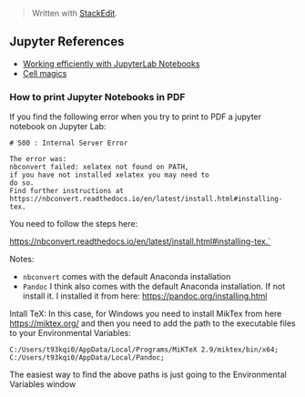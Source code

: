 


> Written with [StackEdit](https://stackedit.io/).
## Jupyter References

- [Working efficiently with JupyterLab Notebooks](https://florianwilhelm.info/2018/11/working_efficiently_with_jupyter_lab/ "Permalink to Working efficiently with JupyterLab Notebooks")
- [Cell magics](https://ipython.readthedocs.io/en/stable/interactive/magics.html)

### How to print Jupyter Notebooks in PDF
If you find the following error when you try to print to PDF a jupyter notebook on Jupyter Lab:

```
# 500 : Internal Server Error

The error was:
nbconvert failed: xelatex not found on PATH, 
if you have not installed xelatex you may need to 
do so. 
Find further instructions at https://nbconvert.readthedocs.io/en/latest/install.html#installing-tex.
```
You need to follow the steps here:

https://nbconvert.readthedocs.io/en/latest/install.html#installing-tex.`

Notes:

- `nbconvert` comes with the default Anaconda installation
- `Pandoc` I think also comes with the default Anaconda installation. If not install it. I installed it from here: https://pandoc.org/installing.html

Intall TeX: In this case, for Windows you need to install MikTex from here https://miktex.org/ and then you need to add the path to the executable files to your Environmental Variables:
```
C:/Users/t93kqi0/AppData/Local/Programs/MiKTeX 2.9/miktex/bin/x64;
C:/Users/t93kqi0/AppData/Local/Pandoc;
```
The easiest way to find the above paths is just going to the Environmental Variables window
<!--stackedit_data:
eyJoaXN0b3J5IjpbNjcxMDU3MjAyLDg3OTY2ODkzOSwyMDQyMT
gxNDQsNjM2MjQxODQxLDE1Mzc4MjE3OTksLTE5NjMxMTA1LDIw
MzIxNDk2MjcsLTE0NTIwODAwNjBdfQ==
-->